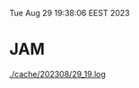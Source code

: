 Tue Aug 29 19:38:06 EEST 2023
# JAM
<a href='./cache/202308/29_19.log'>./cache/202308/29_19.log</a>
